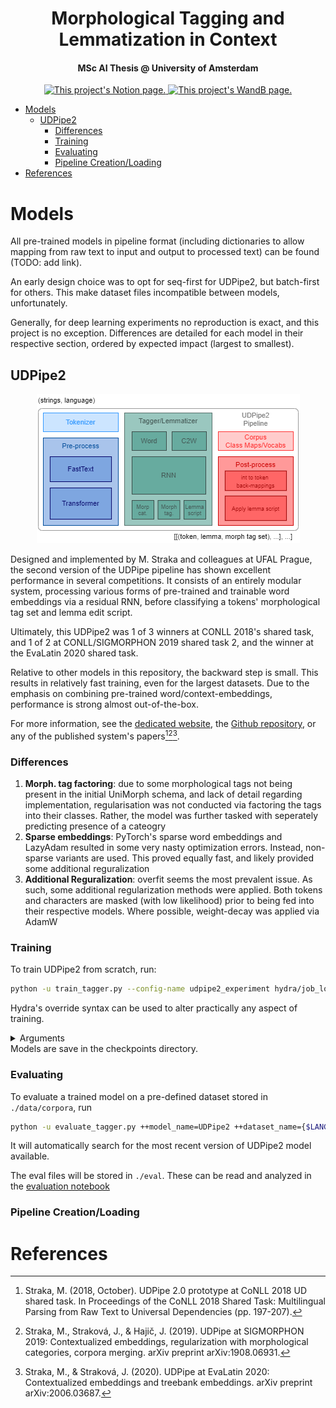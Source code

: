 <h1 align="center">
  Morphological Tagging and Lemmatization in Context
</h1>

<h4 align="center">MSc AI Thesis @ University of Amsterdam</h4>

<p align="center">
<a href="https://www.notion.so/MSc-AI-Thesis-9c3ba8027f6b4e3a82f0e391a6db76a9">
    <img
    src="https://img.shields.io/badge/Notion-%23000000.svg?style=for-the-badge&logo=notion&logoColor=white"
    alt="This project's Notion page."
    style="float: center;"
    />
</a>
<a href="https://wandb.ai/verhivo/morphological_tagging_v2?workspace=user-verhivo">
    <img src="https://img.shields.io/badge/WandB-%23000000.svg?&style=for-the-badge&logo=weightsandbiases&logoColor=#FFBE00"
    alt="This project's WandB page."
    style="float: center;"
    />
</a>
</p>

- [Models](#models)
  - [UDPipe2](#udpipe2)
    - [Differences](#differences)
    - [Training](#training)
    - [Evaluating](#evaluating)
    - [Pipeline Creation/Loading](#pipeline-creationloading)
- [References](#references)

# Models
All pre-trained models in pipeline format (including dictionaries to allow mapping from raw text to input and output to processed text) can be found (TODO: add link).

An early design choice was to opt for seq-first for UDPipe2, but batch-first for others. This make dataset files incompatible between models, unfortunately.

Generally, for deep learning experiments no reproduction is exact, and this project is no exception. Differences are detailed for each model in their respective section, ordered by expected impact (largest to smallest).
## UDPipe2
<p align="center">
    <img
    src="./misc/figures/UDPipe2 Pipeline.png"
    alt="UDPipe2's pipeline"
    style="float: center;"
    />
</p>

Designed and implemented by M. Straka and colleagues at UFAL Prague, the second version of the UDPipe pipeline has shown excellent performance in several competitions. It consists of an entirely modular system, processing various forms of pre-trained and trainable word embeddings via a residual RNN, before classifying a tokens' morphological tag set and lemma edit script.

Ultimately, this UDPipe2 was 1 of 3 winners at CONLL 2018's shared task, and 1 of 2 at CONLL/SIGMORPHON 2019 shared task 2, and the winner at the EvaLatin 2020 shared task.

Relative to other models in this repository, the backward step is small. This results in relatively fast training, even for the largest datasets. Due to the emphasis on combining pre-trained word/context-embeddings, performance is strong almost out-of-the-box.

For more information, see the [dedicated website](https://ufal.mff.cuni.cz/udpipe/2), the [Github repository](https://github.com/ufal/udpipe/tree/udpipe-2), or any of the published system's papers[^UDPipe2 CONLL][^UDPipe2 SIGMORPHON][^UDPipe2 EvaLatin].


### Differences
1. **Morph. tag factoring**: due to some morphological tags not being present in the initial UniMorph schema, and lack of detail regarding implementation, regularisation was not conducted via factoring the tags into their classes. Rather, the model was further tasked with seperately predicting presence of a cateogry
2. **Sparse embeddings**: PyTorch's sparse word embeddings and LazyAdam resulted in some very nasty optimization errors. Instead, non-sparse variants are used. This proved equally fast, and likely provided some additional reguralization
3. **Additional Reguralization**: overfit seems the most prevalent issue. As such, some additional regularization methods were applied. Both tokens and characters are masked (with low likelihood) prior to being fed into their respective models. Where possible, weight-decay was applied via AdamW

### Training
To train UDPipe2 from scratch, run:
```bash
python -u train_tagger.py --config-name udpipe2_experiment hydra/job_logging=disabled hydra/hydra_logging=disabled
```
Hydra's override syntax can be used to alter practically any aspect of training.

<details>
<summary>Arguments</summary>
<p>The [default config file](./config/udpipe2_experiment) post-processing looks like:

```yaml
# From ./config/default_train.yaml
# Experiment setup default for all models
print_hparams: False
prog_bar_refresh_rate: 200

monitor: valid/clf_agg
monitor_mode: "max"
save_checkpoints: True
save_top_k: 1

seed: 610
gpu: 1
deterministic: False
debug: False
fdev_run: False

logging:
  logger: wandb
  logger_kwargs:
    project: morphological_tagging_v2
    log_model: True
    offline: False

# From ./config/udpipe2_experiment.yaml
# Experiment setup specific to UDPipe2
experiment_name: UDPipe2
architecture: udpipe2

data:
  language: English
  treebank_name: ATIS
  batch_first: False
  len_sorted: True
  batch_size: 32
  source: ./morphological_tagging/data/um-treebanks-v2.9

trainer:
  gradient_clip_val: 2
  max_epochs: 60
  num_sanity_val_steps: 0

# From ./config/preprocessor/udpipe2.yaml
# These get fed to the UDPipe2 model, then to the UDPipe2Preprocessor class
preprocessor:
    word_embeddings: True
    context_embeddings: True
    tokenizer: None
    language: English
    lower_case_backup: False
    transformer_name: bert-base-multilingual-cased
    transformer_dropout: null
    layer_pooling: average
    n_layers_pooling: 4
    wordpiece_pooling: first

# From ./config/model/udpipe2.yaml
# These get fed to the UDPipe2 model
model:
    c2w_kwargs:
        embedding_dim: 256
        h_dim: 256
        out_dim: 256
        bidirectional: True
        rnn_type: gru
        batch_first: False
        dropout: 0.5
    w_embedding_dim: 512
    word_rnn_kwargs:
        h_dim: 512
        bidirectional: True
        rnn_type: lstm
        num_layers: 3
        residual: True
        batch_first: False
        dropout: 0.5
    char_mask_p: 0.1
    token_mask_p: 0.2
    label_smoothing: 0.03
    reg_loss_weight: 2
    lr: 1.0e-3
    betas:
    - 0.9
    - 0.99
    weight_decay: 1.0e-2
    scheduler_name: step
    scheduler_kwargs:
        milestones:
            - 40
        gamma: 0.1

# From ./config/default_train.yaml
# Prevents Hydra altering the working directory
hydra:
  run:
    dir: .
  output_subdir: null
  sweep:
    dir: .
    subdir: .


```

If a `TreebankDataModule` has been generated and saved already, it can be loaded in by using the override
```bash

++data.file_path=./morphological_tagging/data/corpora/{$FILE_NAME}.pickle

```

This will invalidate all other `data` keys, besides `batch_size`.

Make certain to alter the preprocessor's language as well:

```bash

++logging.logger_kwargs.job_type={$LANGUAGE} ++preprocessor.language={$LANGUAGE} ++data.language={$LANGUAGE}

```

The `trainer` key specifies keyword arguments for a PyTorch-Lightning trainer. For example, to easily specify half-precision training, simply use override

```bash
++trainer.precision=16
```
</p>
</details>
Models are save in the checkpoints directory.

### Evaluating
To evaluate a trained model on a pre-defined dataset stored in `./data/corpora`, run

```bash
python -u evaluate_tagger.py ++model_name=UDPipe2 ++dataset_name={$LANGUAGE}_{$TREEBANKNAME} evaluate_tagger.py hydra/job_logging=disabled hydra/hydra_logging=disabled
```

It will automatically search for the most recent version of UDPipe2 model available.

The eval files will be stored in `./eval`. These can be read and analyzed in the [evaluation notebook](./evaluation.ipynb)

### Pipeline Creation/Loading

# References

[^UDPipe2 CONLL]: Straka, M. (2018, October). UDPipe 2.0 prototype at CoNLL 2018 UD shared task. In Proceedings of the CoNLL 2018 Shared Task: Multilingual Parsing from Raw Text to Universal Dependencies (pp. 197-207).

[^UDPipe2 SIGMORPHON]: Straka, M., Straková, J., & Hajič, J. (2019). UDPipe at SIGMORPHON 2019: Contextualized embeddings, regularization with morphological categories, corpora merging. arXiv preprint arXiv:1908.06931.

[^UDPipe2 EvaLatin]: Straka, M., & Straková, J. (2020). UDPipe at EvaLatin 2020: Contextualized embeddings and treebank embeddings. arXiv preprint arXiv:2006.03687.
